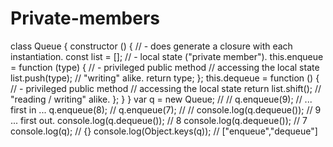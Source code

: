 # Private-members
 
class Queue {
 constructor () { // - does generate a closure with each instantiation.
 const list = []; // - local state ("private member").
 this.enqueue = function (type) { // - privileged public method
 // accessing the local state
 list.push(type); // "writing" alike.
 return type;
 };
 this.dequeue = function () { // - privileged public method
 // accessing the local state
 return list.shift(); // "reading / writing" alike.
 };
 }
}
var q = new Queue; //
 //
q.enqueue(9); // ... first in ...
q.enqueue(8); //
q.enqueue(7); //
 //
console.log(q.dequeue()); // 9 ... first out.
console.log(q.dequeue()); // 8
console.log(q.dequeue()); // 7
console.log(q); // {}
console.log(Object.keys(q)); // ["enqueue","dequeue"]
